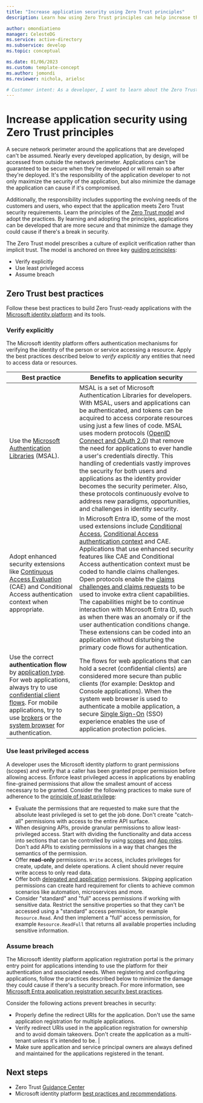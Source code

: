```yaml
---
title: "Increase application security using Zero Trust principles"
description: Learn how using Zero Trust principles can help increase the security of your application and its data.

author: omondiatieno
manager: CelesteDG
ms.service: active-directory
ms.subservice: develop
ms.topic: conceptual

ms.date: 01/06/2023
ms.custom: template-concept
ms.author: jomondi
ms.reviewer: nichola, arielsc

# Customer intent: As a developer, I want to learn about the Zero Trust principles and the features of the Microsoft identity platform that I can use to build applications that are Zero Trust-ready.
---
```


# Increase application security using Zero Trust principles

A secure network perimeter around the applications that are developed can't be assumed. Nearly every developed application, by design, will be accessed from outside the network perimeter. Applications can't be guaranteed to be secure when they're developed or will remain so after they're deployed. It's the responsibility of the application developer to not only maximize the security of the application, but also minimize the damage the application can cause if it's compromised.

Additionally, the responsibility includes supporting the evolving needs of the customers and users, who expect that the application meets Zero Trust security requirements. Learn the principles of the [Zero Trust model](https://www.microsoft.com/security/business/zero-trust?rtc=1) and adopt the practices. By learning and adopting the principles, applications can be developed that are more secure and that minimize the damage they could cause if there's a break in security.

The Zero Trust model prescribes a culture of explicit verification rather than implicit trust. The model is anchored on three key [guiding principles](/security/zero-trust/#guiding-principles-of-zero-trust):

- Verify explicitly
- Use least privileged access
- Assume breach

## Zero Trust best practices

Follow these best practices to build Zero Trust-ready applications with the [Microsoft identity platform](./v2-overview.md) and its tools.

### Verify explicitly

The Microsoft identity platform offers authentication mechanisms for verifying the identity of the person or service accessing a resource. Apply the best practices described below to *verify explicitly* any entities that need to access data or resources.

| Best practice | Benefits to application security |
| ------------- | -------------------------------- |
| Use the [Microsoft Authentication Libraries](./reference-v2-libraries.md) (MSAL). | MSAL is a set of Microsoft Authentication Libraries for developers. With MSAL, users and applications can be authenticated, and tokens can be acquired to access corporate resources using just a few lines of code. MSAL uses modern protocols ([OpenID Connect and OAuth 2.0](./v2-protocols.md)) that remove the need for applications to ever handle a user's credentials directly. This handling of credentials vastly improves the security for both users and applications as the identity provider becomes the security perimeter. Also, these protocols continuously evolve to address new paradigms, opportunities, and challenges in identity security. |
| Adopt enhanced security extensions like [Continuous Access Evaluation](~/identity/conditional-access/concept-continuous-access-evaluation.md) (CAE) and Conditional Access authentication context when appropriate. | In Microsoft Entra ID, some of the most used extensions include [Conditional Access](~/identity/conditional-access/overview.md), [Conditional Access authentication context](./developer-guide-conditional-access-authentication-context.md) and CAE. Applications that use enhanced security features like CAE and Conditional Access authentication context must be coded to handle claims challenges. Open protocols enable the [claims challenges and claims requests](./claims-challenge.md) to be used to invoke extra client capabilities. The capabilities might be to continue interaction with Microsoft Entra ID, such as when there was an anomaly or if the user authentication conditions change. These extensions can be coded into an application without disturbing the primary code flows for authentication. |
| Use the correct **authentication flow** by [application type](./v2-app-types.md). For web applications, always try to use [confidential client flows](./authentication-flows-app-scenarios.md#single-page-public-client-and-confidential-client-applications). For mobile applications, try to use [brokers](./msal-android-single-sign-on.md#sso-through-brokered-authentication) or the [system browser](./msal-android-single-sign-on.md#sso-through-system-browser) for authentication. | The flows for web applications that can hold a secret (confidential clients) are considered more secure than public clients (for example: Desktop and Console applications). When the system web browser is used to authenticate a mobile application, a secure [Single Sign-On](~/identity/enterprise-apps/what-is-single-sign-on.md) (SSO) experience enables the use of application protection policies. |

### Use least privileged access

A developer uses the Microsoft identity platform to grant permissions (scopes) and verify that a caller has been granted proper permission before allowing access. Enforce least privileged access in applications by enabling fine-grained permissions that allow the smallest amount of access necessary to be granted. Consider the following practices to make sure of adherence to the [principle of least privilege](./secure-least-privileged-access.md):

- Evaluate the permissions that are requested to make sure that the absolute least privileged is set to get the job done. Don't create "catch-all" permissions with access to the entire API surface.
- When designing APIs, provide granular permissions to allow least-privileged access. Start with dividing the functionality and data access into sections that can be controlled by using [scopes](./permissions-consent-overview.md#scopes-and-permissions) and [App roles](./howto-add-app-roles-in-apps.md). Don't add APIs to existing permissions in a way that changes the semantics of the permission.
- Offer **read-only** permissions. `Write` access, includes privileges for create, update, and delete operations. A client should never require write access to only read data.
- Offer both [delegated and application](/graph/auth/auth-concepts#delegated-and-application-permissions) permissions. Skipping application permissions can create hard requirement for clients to achieve common scenarios like automation, microservices and more.
- Consider "standard" and "full" access permissions if working with sensitive data. Restrict the sensitive properties so that they can't be accessed using a "standard" access permission, for example `Resource.Read`. And then implement a "full" access permission, for example `Resource.ReadFull` that returns all available properties including sensitive information.

### Assume breach

The Microsoft identity platform application registration portal is the primary entry point for applications intending to use the platform for their authentication and associated needs. When registering and configuring applications, follow the practices described below to minimize the damage they could cause if there's a security breach. For more information, see [Microsoft Entra application registration security best practices](./security-best-practices-for-app-registration.md).

Consider the following actions prevent breaches in security:

- Properly define the redirect URIs for the application. Don't use the same application registration for multiple applications.
- Verify redirect URIs used in the application registration for ownership and to avoid domain takeovers. Don't create the application as a multi-tenant unless it's intended to be. |
- Make sure application and service principal owners are always defined and maintained for the applications registered in the tenant.

## Next steps

- Zero Trust [Guidance Center](/security/zero-trust/)
- Microsoft identity platform [best practices and recommendations](./identity-platform-integration-checklist.md).
